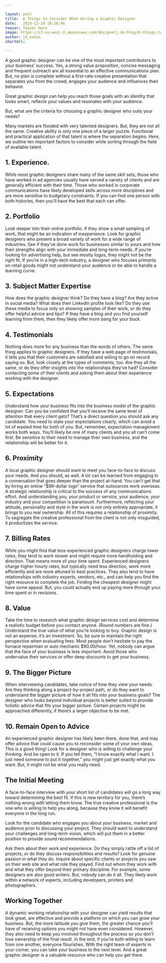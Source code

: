 ```yaml
---

layout: post
title:  6 Things to Consider When Hiring a Graphic Designer
date:   2014-12-18 18:28:46
teaser: Teaser here
image: https://s3-us-west-2.amazonaws.com/designerj.de-blog/6-things-to-consider-when-hiring-a-graphic-designer.jpg
author: jd_eaton
shortUrl:

---
```


A good graphic designer can be one of the most important contributors to your business’ success. Yes, a strong value proposition, concise messaging and frequent outreach are all essential to an effective communications plan. But, no plan is complete without a first-rate creative presentation that separates you from the crowd, engages your audience and influences their behavior.

Great graphic design can help you reach those goals with an identity that looks smart, reflects your values and resonates with your audience.

But, what are the criteria for choosing a graphic designer who suits your needs?

Many markets are flooded with very talented designers. But, they are not all the same. Creative ability is only one piece of a larger puzzle. Functional and practical application of that talent is where the separation begins. Here, we outline ten important factors to consider while sorting through the field of available talent.

## 1. Experience.
While most graphic designers share many of the same skill sets, those who have worked in ad agencies usually have served a variety of clients and are generally efficient with their time. Those who worked in corporate communications have likely developed skills across more disciplines and are more sensitive to budgetary constraints. If you can find one person with both histories, then you’ll have the best that each can offer.

## 2. Portfolio
Look deeper into their online portfolio. If they show a small sampling of work, that might be an indication of inexperience. Look for graphic designers who present a broad variety of work for a wide range of industries. See if they’ve done work for businesses similar to yours and how their strengths align with your immediate and long-term needs. If you’re looking for advertising help, but see mostly logos, they might not be the right fit. If you’re in a high-tech industry, a designer who focuses primarily on retail goods might not understand your audience or be able to handle a learning curve.

## 3. Subject Matter Expertise
How does the graphic designer think? Do they have a blog? Are they active in social media? What does their LinkedIn profile look like? Do they use these media to focus only on showing samples of their work, or do they offer helpful advice and tips? If they have a blog and you find yourself learning from them, then they likely offer more bang for your buck.

## 4. Testimonials
Nothing does more for any business than the words of others. The same thing applies to graphic designers. If they have a web page of testimonials, it tells you that their customers are satisfied and willing to go on record saying so. But, look closely at the types of comments, too. Are they all the same, or do they offer insights into the relationships they’ve had? Consider contacting some of their clients and asking them about their experience working with the designer.

## 5. Expectations
Understand how your business fits into the business model of the graphic designer. Can you be confident that you’ll receive the same level of attention that every client gets? That’s a direct question you should ask any candidate. You need to state your expectations clearly, which can avoid a lot of wasted time for both of you. But, remember, expectation management works both ways. You’ll likely be one of many clients and you all can’t come first. Be sensitive to their need to manage their own business, and the relationship will be better for it.

## 6. Proximity
A local graphic designer should want to meet you face-to-face to discuss your needs. And you should, as well. A lot can be learned from engaging in a conversation that goes deeper than the project at-hand. You can’t get that by hiring an online “$99-dollar logo” service that outsources work overseas. A strategic relationship is critical to the success of any communications effort. And understanding you, your product or service, your audience, your industry and your competition is paramount. Furthermore, reflecting your attitude, personality and style in the work is not only entirely appropriate, it brings to you real ownership. All of this requires a relationship of proximity. To segregate the creative professional from the client is not only misguided, it productizes the service.

## 7. Billing Rates
While you might find that less-experienced graphic designers charge lower rates, they tend to work slower and might require more handholding and direction. That means more of your time spent. Experienced designers charge higher hourly rates, but typically need less direction, work more efficiently and are more attuned to best practices. They also tend to have relationships with industry experts, vendors, etc., and can help you find the right resource to complete the job. Finding the cheapest designer might have some appeal. But, you could actually end up paying more through your time spent or in revisions.

## 8. Value
Take the time to research what graphic design services cost and determine a realistic budget before you contact anyone. (Round numbers are fine.) Understand the true value of what you’re looking to buy. Graphic design is not an expense; it’s an investment. So, be sure to maintain the right perspective when evaluating fees. Most people don’t hesitate to pay the furnace repairman or auto mechanic $90.00/hour. Yet, nobody can argue that the face of your business is less important. Avoid those who undervalue their services or offer deep discounts to get your business.

## 9. The Bigger Picture
When interviewing candidates, take notice of how they view your needs. Are they thinking along a project-by-project path, or do they want to understand the bigger picture of how it all fits into your business goals? The designer who looks beyond individual projects is better suited to provide holistic advice that fits your bigger picture. Certain projects might be approached differently, if there’s a larger objective to be met.

## 10. Remain Open to Advice
An experienced graphic designer has likely been there, done that, and may offer advice that could cause you to reconsider some of your own ideas. This is a good thing! Look for a designer who is willing to challenge your thinking. And be open to it. If you tell them, “I know exactly what I want. I just need someone to put it together,” you might just get exactly what you want. But, it might not be what you really need.

## The Initial Meeting

A face-to-face interview with your short list of candidates will go a long way toward determining the best fit. If this is new territory for you, there’s nothing wrong with letting them know. The true creative professional is the one who is willing to help you along, because they know it will benefit everyone in the long run.

Look for the candidate who engages you about your business, market and audience prior to discussing your project. They should want to understand your challenges and long-term vision, which will put them in a better position to provide sound recommendations.

Ask them about their work and experience. Do they simply rattle off a list of projects, or do they discuss responsibilities and results? Look for genuine passion in what they do. Inquire about specific clients or projects you saw on their web site and what role they played. Find out whom they work with and what they offer beyond their primary discipline. For example, some designers are also good writers. But, nobody can do it all. They likely work within a network of experts, including developers, printers and photographers.

## Working Together

A dynamic working relationship with your designer can yield results that look great, are effective and provide a platform on which you can grow your business. But, the more latitude you give them, the greater chance you’ll have of receiving options you might not have even considered. However, they also need to keep you involved throughout the process so you don’t lose ownership of the final result. In the end, if you’re both willing to learn from one another, everyone flourishes. With the right team of experts in your corner, you can take your business to the next level. And a great graphic designer is a valuable resource who can help you get there.
